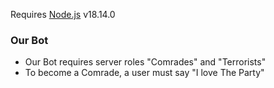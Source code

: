 Requires [Node.js](https://docs.npmjs.com/downloading-and-installing-node-js-and-npm) v18.14.0

### Our Bot
- Our Bot requires server roles "Comrades" and "Terrorists"
- To become a Comrade, a user must say "I love The Party"